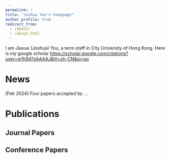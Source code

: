 ```yaml
---
permalink: /
title: "Joshua You's homepage"
author_profile: true
redirect_from: 
  - /about/
  - /about.html
---
```


I am Jiaxue (Joshua) You, a term staff in City University of Hong Kong.
Here is my google scholar 
https://scholar.google.com/citations?user=w1h9d7sAAAAJ&hl=zh-CN&oi=ao 


News
======
[Feb 2024] Four papers accepted by ...

Publications
======

Journal Papers
------


Conference Papers
------


